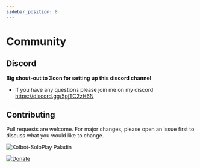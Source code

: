 ```yaml
---
sidebar_position: 8
---
```


# Community

## Discord

**Big shout-out to Xcon for setting up this discord channel**
- If you have any questions please join me on my discord
https://discord.gg/5pjTC2zH6N

## Contributing

Pull requests are welcome. For major changes, please open an issue first to discuss what you would like to change.

![Kolbot-SoloPlay Paladin](https://user-images.githubusercontent.com/60308670/165398785-8ef1afd7-d232-4bc4-a23e-a1f1321ce0ed.png)

[![Donate](https://img.shields.io/badge/PayPal-Donate-blue.svg?style=for-the-badge&logo=paypal)](https://www.paypal.com/donate/?business=Y9S4AWX9QUZXW&no_recurring=0&currency_code=USD)